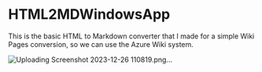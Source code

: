 # HTML2MDWindowsApp
This is the basic HTML to Markdown converter that I made for a simple Wiki Pages conversion, so we can use the Azure Wiki system.

![Uploading Screenshot 2023-12-26 110819.png…]()
